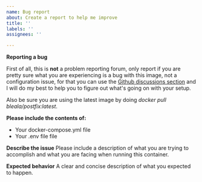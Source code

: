 ```yaml
---
name: Bug report
about: Create a report to help me improve
title: ''
labels: ''
assignees: ''

---
```

<!-- BEFORE SUBMITTING YOUR PR, PLEASE REMOVE THIS TEXT -->
<!-- REMOVE START -->
**Reporting a bug**

First of all, this is **not** a problem reporting forum, only report if you are pretty sure what you are experiencing is a bug with this image, not a configuration issue, for that you can use the [Github discussions section](https://github.com/Bleala/Postfix-DOCKERIZED/discussions) and I will do my best to help you to figure out what's going on with your setup.

Also be sure you are using the latest image by doing _docker pull bleala/postfix:latest_.
<!-- REMOVE END -->

**Please include the contents of:**

  * Your docker-compose.yml file
  * Your .env file file

**Describe the issue**
Please include a description of what you are trying to accomplish and what you are facing when running this container.

**Expected behavior**
A clear and concise description of what you expected to happen.
